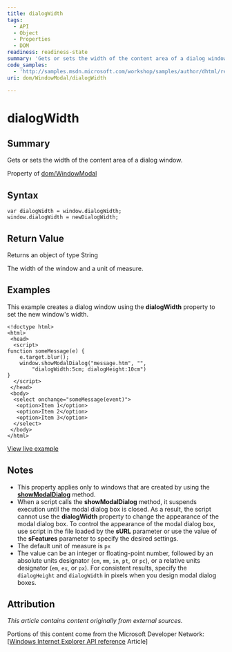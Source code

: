 ```yaml
---
title: dialogWidth
tags:
  - API
  - Object
  - Properties
  - DOM
readiness: readiness-state
summary: 'Gets or sets the width of the content area of a dialog window.'
code_samples:
  - 'http://samples.msdn.microsoft.com/workshop/samples/author/dhtml/refs/dialogWidth.htm'
uri: dom/WindowModal/dialogWidth

---
```

# dialogWidth

## Summary

Gets or sets the width of the content area of a dialog window.

<span data-meta="applies_to" data-type="key">Property of <span data-type="value">[dom/WindowModal](/dom/WindowModal)</span></span>

## Syntax

``` {.js}
var dialogWidth = window.dialogWidth;
window.dialogWidth = newDialogWidth;
```

## Return Value

<span data-meta="return" data-type="key">Returns an object of type <span data-type="value">String</span></span>

The width of the window and a unit of measure.

## Examples

This example creates a dialog window using the **dialogWidth** property to set the new window's width.

``` {.html}
<!doctype html>
<html>
 <head>
  <script>
function someMessage(e) {
    e.target.blur();
    window.showModalDialog("message.htm", "",
        "dialogWidth:5cm; dialogHeight:10cm")
}
  </script>
 </head>
 <body>
  <select onchange="someMessage(event)">
   <option>Item 1</option>
   <option>Item 2</option>
   <option>Item 3</option>
  </select>
 </body>
</html>
```

[View live example](http://samples.msdn.microsoft.com/workshop/samples/author/dhtml/refs/dialogWidth.htm)

## Notes

-   This property applies only to windows that are created by using the [**showModalDialog**](/dom/Window/showModalDialog) method.
-   When a script calls the **showModalDialog** method, it suspends execution until the modal dialog box is closed. As a result, the script cannot use the **dialogWidth** property to change the appearance of the modal dialog box. To control the appearance of the modal dialog box, use script in the file loaded by the **sURL** parameter or use the value of the **sFeatures** parameter to specify the desired settings.
-   The default unit of measure is `px`
-   The value can be an integer or floating-point number, followed by an absolute units designator (`cm`, `mm`, `in`, `pt`, or `pc`), or a relative units designator (`em`, `ex`, or `px`). For consistent results, specify the `dialogHeight` and `dialogWidth` in pixels when you design modal dialog boxes.

## Attribution

*This article contains content originally from external sources.*

Portions of this content come from the Microsoft Developer Network: [[Windows Internet Explorer API reference](http://msdn.microsoft.com/en-us/library/ie/hh828809%28v=vs.85%29.aspx) Article]


